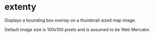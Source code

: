 # extenty
Displays a bounding box overlay on a thumbnail sized map image. 

Default image size is 100x100 pixels and is assumed to be Web Mercator.
